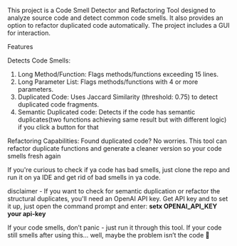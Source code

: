 This project is a Code Smell Detector and Refactoring Tool designed to analyze source code and detect common code smells. 
It also provides an option to refactor duplicated code automatically. The project includes a GUI for interaction.

Features

Detects Code Smells:
1. Long Method/Function: Flags methods/functions exceeding 15 lines.
2. Long Parameter List: Flags methods/functions with 4 or more parameters.
3. Duplicated Code: Uses Jaccard Similarity (threshold: 0.75) to detect duplicated code fragments.
4. Semantic Duplicated code: Detects if the code has semantic duplicates(two functions achieving same result but with different logic) if you click a button for that
   
Refactoring Capabilities:
Found duplicated code? No worries. This tool can refactor duplicate functions and generate a cleaner version so your code smells fresh again

If you're curious to check if ya code has bad smells, just clone the repo and run it on ya IDE and get rid of bad smells in ya code.

disclaimer - If you want to check for semantic duplication or refactor the structural duplicates, you'll need an OpenAI API key. 
Get API key and to set it up, just open the command prompt and enter: 
**setx OPENAI_API_KEY your api-key**

If your code smells, don’t panic - just run it through this tool.
If your code still smells after using this… well, maybe the problem isn’t the code 😬
